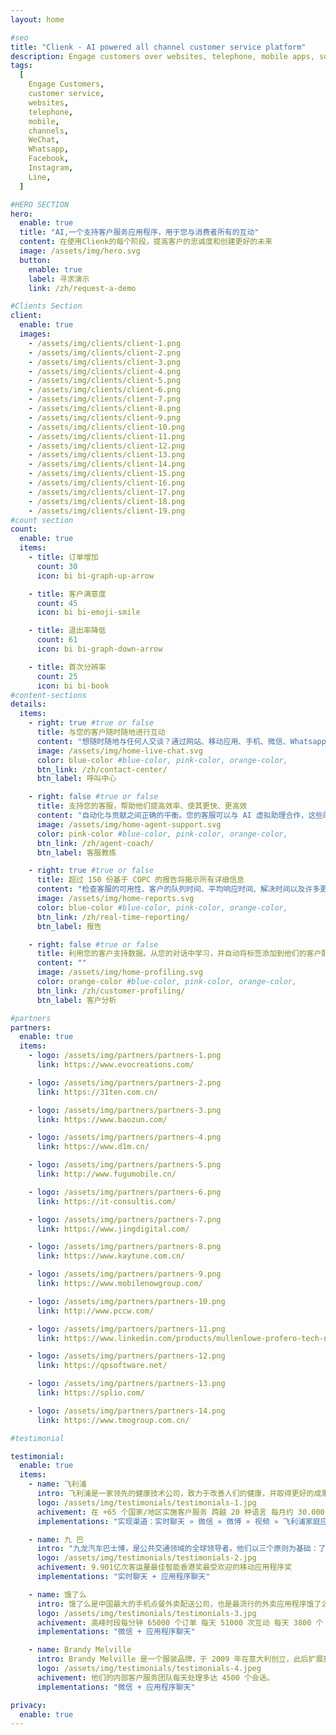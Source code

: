 ```yaml
---
layout: home

#seo
title: "Clienk - AI powered all channel customer service platform"
description: Engage customers over websites, telephone, mobile apps, social media channels like WeChat, Whatsapp, Facebook, Instagram and many other popular messaging apps.
tags:
  [
    Engage Customers,
    customer service,
    websites,
    telephone,
    mobile,
    channels,
    WeChat,
    Whatsapp,
    Facebook,
    Instagram,
    Line,
  ]

#HERO SECTION
hero:
  enable: true
  title: "AI,一个支持客户服务应用程序，用于您与消费者所有的互动"
  content: 在使用Clienk的每个阶段，提高客户的忠诚度和创建更好的未来
  image: /assets/img/hero.svg
  button:
    enable: true
    label: 寻求演示
    link: /zh/request-a-demo

#Clients Section
client:
  enable: true
  images:
    - /assets/img/clients/client-1.png
    - /assets/img/clients/client-2.png
    - /assets/img/clients/client-3.png
    - /assets/img/clients/client-4.png
    - /assets/img/clients/client-5.png
    - /assets/img/clients/client-6.png
    - /assets/img/clients/client-7.png
    - /assets/img/clients/client-8.png
    - /assets/img/clients/client-9.png
    - /assets/img/clients/client-10.png
    - /assets/img/clients/client-11.png
    - /assets/img/clients/client-12.png
    - /assets/img/clients/client-13.png
    - /assets/img/clients/client-14.png
    - /assets/img/clients/client-15.png
    - /assets/img/clients/client-16.png
    - /assets/img/clients/client-17.png
    - /assets/img/clients/client-18.png
    - /assets/img/clients/client-19.png
#count section
count:
  enable: true
  items:
    - title: 订单增加
      count: 30
      icon: bi bi-graph-up-arrow

    - title: 客户满意度
      count: 45
      icon: bi bi-emoji-smile

    - title: 退出率降低
      count: 61
      icon: bi bi-graph-down-arrow

    - title: 首次分辨率
      count: 25
      icon: bi bi-book
#content-sections
details:
  items:
    - right: true #true or false
      title: 与您的客户随时随地进行互动
      content: "想随时随地与任何人交谈？通过网站、移动应用、手机、微信、Whatsapp、Facebook、Instagram 以及许多其他的热门社交媒体渠道吸引客户。将所有对话通过一个高效的平台连接"
      image: /assets/img/home-live-chat.svg
      color: blue-color #blue-color, pink-color, orange-color,
      btn_link: /zh/contact-center/
      btn_label: 呼叫中心

    - right: false #true or false
      title: 支持您的客服，帮助他们提高效率、使其更快、更高效
      content: "自动化与贡献之间正确的平衡。您的客服可以与 AI 虚拟助理合作，这些助理将支持他们成为客户服务的英雄"
      image: /assets/img/home-agent-support.svg
      color: pink-color #blue-color, pink-color, orange-color,
      btn_link: /zh/agent-coach/
      btn_label: 客服教练

    - right: true #true or false
      title: 超过 150 份基于 COPC 的报告将揭示所有详细信息
      content: "检查客服的可用性、客户的队列时间、平均响应时间、解决时间以及许多更详细的报告。所有可导出和可呈现的现成图表和统计数据"
      image: /assets/img/home-reports.svg
      color: blue-color #blue-color, pink-color, orange-color,
      btn_link: /zh/real-time-reporting/
      btn_label: 报告

    - right: false #true or false
      title: 利用您的客户支持数据。从您的对话中学习，并自动将标签添加到他们的客户配置文件中，这都要归功于 AI 的聆听
      content: ""
      image: /assets/img/home-profiling.svg
      color: orange-color #blue-color, pink-color, orange-color,
      btn_link: /zh/customer-profiling/
      btn_label: 客户分析

#partners
partners:
  enable: true
  items:
    - logo: /assets/img/partners/partners-1.png
      link: https://www.evocreations.com/

    - logo: /assets/img/partners/partners-2.png
      link: https://31ten.com.cn/

    - logo: /assets/img/partners/partners-3.png
      link: https://www.baozun.com/

    - logo: /assets/img/partners/partners-4.png
      link: https://www.d1m.cn/

    - logo: /assets/img/partners/partners-5.png
      link: http://www.fugumobile.cn/

    - logo: /assets/img/partners/partners-6.png
      link: https://it-consultis.com/

    - logo: /assets/img/partners/partners-7.png
      link: https://www.jingdigital.com/

    - logo: /assets/img/partners/partners-8.png
      link: https://www.kaytune.com.cn/

    - logo: /assets/img/partners/partners-9.png
      link: https://www.mobilenowgroup.com/

    - logo: /assets/img/partners/partners-10.png
      link: http://www.pccw.com/

    - logo: /assets/img/partners/partners-11.png
      link: https://www.linkedin.com/products/mullenlowe-profero-tech-ninecrm/

    - logo: /assets/img/partners/partners-12.png
      link: https://qpsoftware.net/

    - logo: /assets/img/partners/partners-13.png
      link: https://splio.com/

    - logo: /assets/img/partners/partners-14.png
      link: https://www.tmogroup.com.cn/

#testimonial

testimonial:
  enable: true
  items:
    - name: 飞利浦
      intro: 飞利浦是一家领先的健康技术公司，致力于改善人们的健康，并取得更好的成果，从而参与医疗保健、照明和消费者健康市场
      logo: /assets/img/testimonials/testimonials-1.jpg
      achivement: 在 +65 个国家/地区实施客户服务 跨越 20 种语言 每月约 30.000 次聊天 通过线上直播让买家购买意向高达 96%
      implementations: "实现渠道：实时聊天 » 微信 » 微博 » 视频 » 飞利浦家庭应用程序聊天"

    - name: 九 巴
      intro: "九龙汽车巴士博，是公共交通领域的全球领导者。他们以三个原则为基础：了解我们服务对象的需求，引入环保创新技术，以及实现新的安全标准和更高的效率"
      logo: /assets/img/testimonials/testimonials-2.jpg
      achivement: 9.901亿次客运量最佳智能香港奖最受欢迎的移动应用程序奖
      implementations: "实时聊天 + 应用程序聊天"

    - name: 饿了么
      intro: 饿了么是中国最大的手机点餐外卖配送公司，也是最流行的外卖应用程序饿了么还通过为当地餐馆提供订单管理计费技术，对点单内容升级，同时提供新鲜食品这些服务升级从饿了么的消费者中显著地塑造了消费者的行为
      logo: /assets/img/testimonials/testimonials-3.jpg
      achivement: 高峰时段每分钟 65000 个订单 每天 51000 次互动 每天 3800 个 APP 请求 6000 快递员
      implementations: "微信 + 应用程序聊天"

    - name: Brandy Melville
      intro: Brandy Melville 是一个服装品牌，于 2009 年在意大利创立，此后扩展到美国、加拿大、中国和英国等国家。 该品牌以其休闲舒适的服装风格而闻名，通常采用复古风格的设计。 该品牌主要以年轻女性为客户群。
      logo: /assets/img/testimonials/testimonials-4.jpeg
      achivement: 他们的内部客户服务团队每天处理多达 4500 个会话。
      implementations: "微信 + 应用程序聊天"

privacy:
  enable: true
---
```

